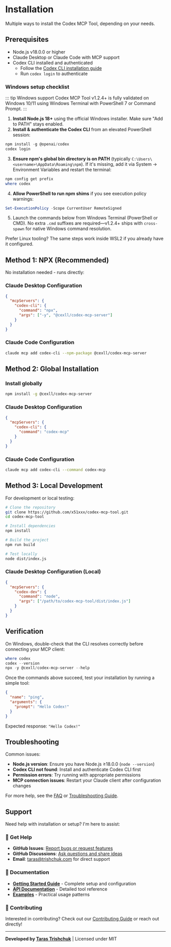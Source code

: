 # Installation

Multiple ways to install the Codex MCP Tool, depending on your needs.

## Prerequisites

- Node.js v18.0.0 or higher
- Claude Desktop or Claude Code with MCP support
- Codex CLI installed and authenticated
  - Follow the [Codex CLI installation guide](https://codex.openai.com/docs/getting-started)
  - Run `codex login` to authenticate

### Windows setup checklist

::: tip Windows support
Codex MCP Tool v1.2.4+ is fully validated on Windows 10/11 using Windows Terminal with PowerShell 7 or Command Prompt.
:::

1. **Install Node.js 18+** using the official Windows installer. Make sure "Add to PATH" stays enabled.
2. **Install & authenticate the Codex CLI** from an elevated PowerShell session:

```powershell
npm install -g @openai/codex
codex login
```

3. **Ensure npm's global bin directory is on PATH** (typically `C:\Users\<username>\AppData\Roaming\npm`). If it's missing, add it via System → Environment Variables and restart the terminal:

```powershell
npm config get prefix
where codex
```

4. **Allow PowerShell to run npm shims** if you see execution policy warnings:

```powershell
Set-ExecutionPolicy -Scope CurrentUser RemoteSigned
```

5. Launch the commands below from Windows Terminal (PowerShell or CMD). No extra `.cmd` suffixes are required—v1.2.4+ ships with `cross-spawn` for native Windows command resolution.

Prefer Linux tooling? The same steps work inside WSL2 if you already have it configured.

## Method 1: NPX (Recommended)

No installation needed - runs directly:

### Claude Desktop Configuration

```json
{
  "mcpServers": {
    "codex-cli": {
      "command": "npx",
      "args": ["-y", "@cexll/codex-mcp-server"]
    }
  }
}
```

### Claude Code Configuration

```bash
claude mcp add codex-cli --npm-package @cexll/codex-mcp-server
```

## Method 2: Global Installation

### Install globally

```bash
npm install -g @cexll/codex-mcp-server
```

### Claude Desktop Configuration

```json
{
  "mcpServers": {
    "codex-cli": {
      "command": "codex-mcp"
    }
  }
}
```

### Claude Code Configuration

```bash
claude mcp add codex-cli --command codex-mcp
```

## Method 3: Local Development

For development or local testing:

```bash
# Clone the repository
git clone https://github.com/x51xxx/codex-mcp-tool.git
cd codex-mcp-tool

# Install dependencies
npm install

# Build the project
npm run build

# Test locally
node dist/index.js
```

### Claude Desktop Configuration (Local)

```json
{
  "mcpServers": {
    "codex-dev": {
      "command": "node",
      "args": ["/path/to/codex-mcp-tool/dist/index.js"]
    }
  }
}
```

## Verification

On Windows, double-check that the CLI resolves correctly before connecting your MCP client:

```powershell
where codex
codex --version
npx -y @cexll/codex-mcp-server --help
```

Once the commands above succeed, test your installation by running a simple tool:

```json
{
  "name": "ping",
  "arguments": {
    "prompt": "Hello Codex!"
  }
}
```

Expected response: `"Hello Codex!"`

## Troubleshooting

Common issues:

- **Node.js version**: Ensure you have Node.js ≥18.0.0 (`node --version`)
- **Codex CLI not found**: Install and authenticate Codex CLI first
- **Permission errors**: Try running with appropriate permissions
- **MCP connection issues**: Restart your Claude client after configuration changes

For more help, see the [FAQ](faq) or [Troubleshooting Guide](resources/troubleshooting).

## Support

Need help with installation or setup? I'm here to assist:

### 🤝 Get Help

- **GitHub Issues**: [Report bugs or request features](https://github.com/x51xxx/codex-mcp-tool/issues)
- **GitHub Discussions**: [Ask questions and share ideas](https://github.com/x51xxx/codex-mcp-tool/discussions)
- **Email**: [taras@trishchuk.com](mailto:taras@trishchuk.com) for direct support

### 📖 Documentation

- **[Getting Started Guide](getting-started)** - Complete setup and configuration
- **[API Documentation](api/tools/ask-codex)** - Detailed tool reference
- **[Examples](examples/basic-usage)** - Practical usage patterns

### 🚀 Contributing

Interested in contributing? Check out our [Contributing Guide](https://github.com/x51xxx/codex-mcp-tool/blob/main/CONTRIBUTING.md) or reach out directly!

---

**Developed by [Taras Trishchuk](https://github.com/x51xxx)** | Licensed under MIT
